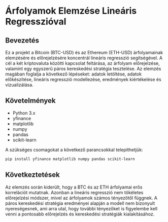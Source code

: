 # Árfolyamok Elemzése Lineáris Regresszióval

## Bevezetés

Ez a projekt a Bitcoin (BTC-USD) és az Ethereum (ETH-USD) árfolyamainak elemzésére és előrejelzésére koncentrál lineáris regresszió segítségével. A cél a két kriptovaluta közötti kapcsolat feltárása, az árfolyam előrejelzése, valamint egy egyszerű páros kereskedési stratégia tesztelése. Az elemzés magában foglalja a következő lépéseket: adatok letöltése, adatok előkészítése, lineáris regresszió modellezése, eredmények kiértékelése és vizualizálása.

## Követelmények

- Python 3.x
- yfinance
- matplotlib
- numpy
- pandas
- scikit-learn

A szükséges csomagokat a következő parancsokkal telepíthetjük:

```bash
pip install yfinance matplotlib numpy pandas scikit-learn
```

## Következtetések

Az elemzés során kiderült, hogy a BTC és az ETH árfolyamai erős korrelációt mutatnak. Azonban a lineáris regresszió nem tökéletes előrejelzési módszer, mivel az árfolyamok számos tényezőtől függnek. A páros kereskedési stratégia eredményei alapján a modell nem bizonyult nyereségesnek, ami arra utal, hogy további tényezőket is figyelembe kell venni a pontosabb előrejelzés és kereskedési stratégiák kialakításához.
